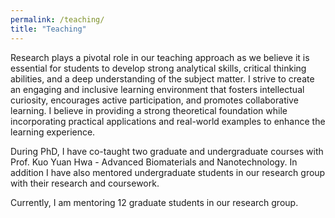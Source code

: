 ```yaml
---
permalink: /teaching/
title: "Teaching"
---
```


Research plays a pivotal role in our teaching approach as we believe it is essential for students to develop strong analytical skills, critical thinking abilities, and a deep understanding of the subject matter. I strive to create an engaging and inclusive learning environment that fosters intellectual curiosity, encourages active participation, and promotes collaborative learning. I believe in providing a strong theoretical foundation while incorporating practical applications and real-world examples to enhance the learning experience.


During PhD, I have co-taught two graduate and undergraduate courses with Prof. Kuo Yuan Hwa - Advanced Biomaterials and Nanotechnology. In addition I have also mentored undergraduate students in our research group with their research and coursework.

Currently, I am mentoring 12 graduate students in our research group.